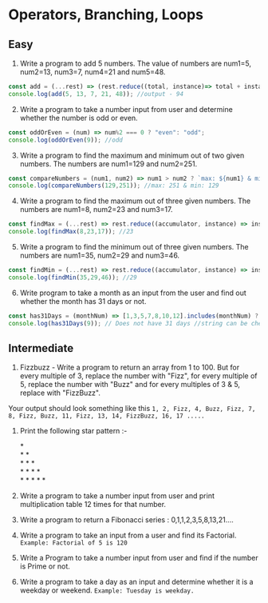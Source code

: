 # Operators, Branching, Loops

## Easy

1. Write a program to add 5 numbers. The value of numbers are num1=5, num2=13, num3=7, num4=21 and num5=48.
```javascript
const add = (...rest) => (rest.reduce((total, instance)=> total + instance, 0));
console.log(add(5, 13, 7, 21, 48)); //output - 94
```

2. Write a program to take a number input from user and determine whether the number is odd or even.
```javascript
const oddOrEven = (num) => num%2 === 0 ? "even": "odd";
console.log(oddOrEven(9)); //odd
```

3. Write a program to find the maximum and minimum out of two given numbers. The numbers are num1=129 and num2=251.
```javascript
const compareNumbers = (num1, num2) => num1 > num2 ? `max: ${num1} & min: ${num2}` : num2 > num1 ? `max: ${num2} & min: ${num1}` : `${num1} & ${num2} are equal`;
console.log(compareNumbers(129,251)); //max: 251 & min: 129
```

4. Write a program to find the maximum out of three given numbers. The numbers are num1=8, num2=23 and num3=17.
```javascript
const findMax = (...rest) => rest.reduce((accumulator, instance) => instance > accumulator ? instance : accumulator );
console.log(findMax(8,23,17)); //23
```

5. Write a program to find the minimum out of three given numbers. The numbers are num1=35, num2=29 and num3=46.
```javascript
const findMin = (...rest) => rest.reduce((accumulator, instance) => instance < accumulator ? instance : accumulator );
console.log(findMin(35,29,46)); //29
```

6. Write program to take a month as an input from the user and find out whether the month has 31 days or not.
```javascript
const has31Days = (monthNum) => [1,3,5,7,8,10,12].includes(monthNum) ? "Has 31 days": "Does not have 31 days";
console.log(has31Days(9)); // Does not have 31 days //string can be checked in the same way
```

## Intermediate

1. Fizzbuzz - Write a program to return an array from 1 to 100. But for every multiple of 3, replace the number with "Fizz", for every multiple of 5, replace the number with "Buzz" and for every multiples of 3 & 5, replace with "FizzBuzz".

Your output should look something like this `1, 2, Fizz, 4, Buzz, Fizz, 7, 8, Fizz, Buzz, 11, Fizz, 13, 14, FizzBuzz, 16, 17 ..... `

1. Print the following star pattern :-

    \* \
    \* \* \
    \* \* \* \
    \* \* \* \* \
    \* \* \* \* \*

1. Write a program to take a number input from user and print multiplication table 12 times for that number.

1. Write a program to return a Fibonacci series : 0,1,1,2,3,5,8,13,21....

1. Write a program to take an input from a user and find its Factorial.
   `Example: Factorial of 5 is 120`
1. Write a Program to take a number input from user and find if the number is Prime or not.

1. Write a program to take a day as an input and determine whether it is a weekday or weekend.
   `Example: Tuesday is weekday.`
